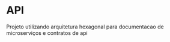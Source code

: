 # API
Projeto utilizando arquitetura hexagonal para documentacao de microserviços e contratos de api
